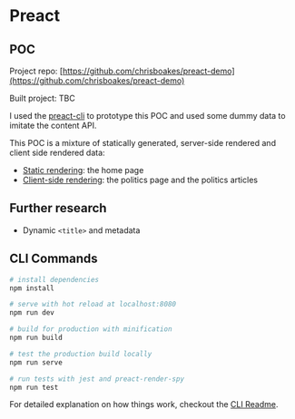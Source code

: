 # Preact

## POC

Project repo: [https://github.com/chrisboakes/preact-demo](https://github.com/chrisboakes/preact-demo)

Built project: TBC

I used the [preact-cli](https://github.com/preactjs/preact-cli) to prototype this POC and used some dummy data to imitate the content API.

This POC is a mixture of statically generated, server-side rendered and client side rendered data:

- [Static rendering](#Static-Rendering): the home page
- [Client-side rendering](#Client-Side-Rendering): the politics page and the politics articles

## Further research

- Dynamic `<title>` and metadata

## CLI Commands

``` bash
# install dependencies
npm install

# serve with hot reload at localhost:8080
npm run dev

# build for production with minification
npm run build

# test the production build locally
npm run serve

# run tests with jest and preact-render-spy 
npm run test
```

For detailed explanation on how things work, checkout the [CLI Readme](https://github.com/developit/preact-cli/blob/master/README.md).
